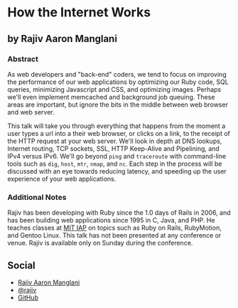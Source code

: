 # How the Internet Works #

## by Rajiv Aaron Manglani ##

### Abstract ###

As web developers and "back-end" coders, we tend to focus on improving the performance of our web applications by optimizing our Ruby code, SQL queries, minimizing Javascript and CSS, and optimizing images. Perhaps we'll even implement memcached and background job queuing. These areas are important, but ignore the bits in the middle between web browser and web server.

This talk will take you through everything that happens from the moment a user types a url into a their web browser, or clicks on a link, to the receipt of the HTTP request at your web server. We'll look in depth at DNS lookups, Internet routing, TCP sockets, SSL, HTTP Keep-Alive and Pipelining, and IPv4 versus IPv6. We'll go beyond `ping` and `traceroute` with command-line tools such as `dig`, `host`, `mtr`, `nmap`, and `nc`. Each step in the process will be discussed with an eye towards reducing latency, and speeding up the user experience of your web applications.

### Additional Notes ###

Rajiv has been developing with Ruby since the 1.0 days of Rails in 2006, and has been building web applications since 1995 in C, Java, and PHP. He teaches classes at [MIT IAP](http://web.mit.edu/iap/) on topics such as Ruby on Rails, RubyMotion, and Gentoo Linux. This talk has not been presented at any conference or venue. Rajiv is available only on Sunday during the conference.

## Social ##

* [Rajiv Aaron Manglani](http://www.rajivmanglani.com/)
* [@rajiv](http://twitter.com/rajiv)
* [GitHub](https://github.com/rajiv)

